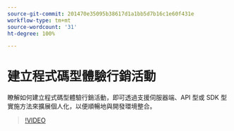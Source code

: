 ```yaml
---
source-git-commit: 201470e35095b38617d1a1bb5d7b16c1e60f431e
workflow-type: tm+mt
source-wordcount: '31'
ht-degree: 100%

---
```

# 建立程式碼型體驗行銷活動

瞭解如何建立程式碼型體驗行銷活動，即可透過支援伺服器端、API 型或 SDK 型實施方法來擴展個人化，以便順暢地與開發環境整合。

>[!VIDEO](https://video.tv.adobe.com/v/3449464/?learn=on&captions=chi_hant)
